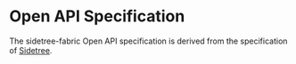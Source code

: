 # Open API Specification

The sidetree-fabric Open API specification is derived from the specification of [Sidetree](https://github.com/decentralized-identity/sidetree).